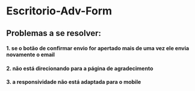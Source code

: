# Escritorio-Adv-Form

## Problemas a se resolver:
#### 1. se o botão de confirmar envio for apertado mais de uma vez ele envia novamente o email
#### 2. não está direcionando para a página de agradecimento
#### 3. a responsividade não está adaptada para o mobile